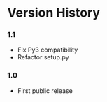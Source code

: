 Version History
===

### 1.1

* Fix Py3 compatibility
* Refactor setup.py

### 1.0 

* First public release
